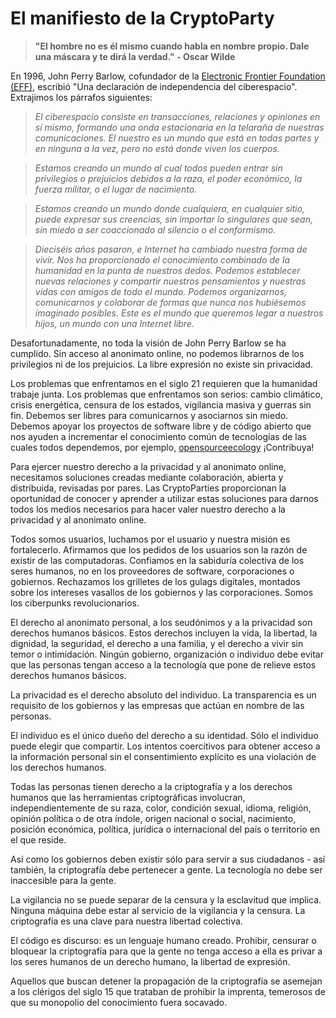 El manifiesto de la CryptoParty
===============================

> **"El hombre no es él mismo cuando habla en nombre propio. Dale una máscara y te dirá la verdad." - Oscar Wilde**

En 1996, John Perry Barlow, cofundador de la [Electronic Frontier Foundation (EFF)](https://www.eff.org/), escribió "Una declaración de independencia del ciberespacio". Extrajimos los párrafos siguientes:

> *El ciberespacio consiste en transacciones, relaciones y opiniones en sí mismo, formando una onda estacionaria en la telaraña de nuestras comunicaciones. El nuestro es un mundo que está en todas partes y en ninguna a la vez, pero no está donde viven los cuerpos.*

> *Estamos creando un mundo al cual todos pueden entrar sin privilegios o prejuicios debidos a la raza, el poder económico, la fuerza militar, o el lugar de nacimiento.*

> *Estamos creando un mundo donde cualquiera, en cualquier sitio, puede expresar sus creencias, sin importar lo singulares que sean, sin miedo a ser coaccionado al silencio o el conformismo.*

> *Dieciséis años pasaron, e Internet ha cambiado nuestra forma de vivir. Nos ha proporcionado el conocimiento combinado de la humanidad en la punta de nuestros dedos. Podemos establecer nuevas relaciones y compartir nuestros pensamientos y nuestras vidas con amigos de todo el mundo. Podemos organizarnos, comunicarnos y colaborar de formas que nunca nos hubiésemos imaginado posibles. Este es el mundo que queremos legar a nuestros hijos, un mundo con una Internet libre.*

Desafortunadamente, no toda la visión de John Perry Barlow se ha cumplido. Sin acceso al anonimato online, no podemos librarnos de los privilegios ni de los prejuicios. La libre expresión no existe sin privacidad.

Los problemas que enfrentamos en el siglo 21 requieren que la humanidad trabaje junta. Los problemas que enfrentamos son serios: cambio climático, crisis energética, censura de los estados, vigilancia masiva y guerras sin fin. Debemos ser libres para comunicarnos y asociarnos sin miedo. Debemos apoyar los proyectos de software libre y de código abierto que nos ayuden a incrementar el conocimiento común de tecnologías de las cuales todos dependemos, por ejemplo, [opensourceecology](http://opensourceecology.org/wiki) ¡Contribuya!

Para ejercer nuestro derecho a la privacidad y al anonimato online, necesitamos soluciones creadas mediante colaboración, abierta y distribuida, revisadas por pares. Las CryptoParties proporcionan la oportunidad de conocer y aprender a utilizar estas soluciones para darnos todos los medios necesarios para hacer valer nuestro derecho a la privacidad y al anonimato online.

Todos somos usuarios, luchamos por el usuario y nuestra misión es fortalecerlo. Afirmamos que los pedidos de los usuarios son la razón de existir de las computadoras. Confiamos en la sabiduría colectiva de los seres humanos, no en los proveedores de software, corporaciones o gobiernos. Rechazamos los grilletes de los gulags digitales, montados sobre los intereses vasallos de los gobiernos y las corporaciones. Somos los ciberpunks revolucionarios.

El derecho al anonimato personal, a los seudónimos y a la privacidad son derechos humanos básicos. Estos derechos incluyen la vida, la libertad, la dignidad, la seguridad, el derecho a una familia, y el derecho a vivir sin temor o intimidación. Ningún gobierno, organización o individuo debe evitar que las personas tengan acceso a la tecnología que pone de relieve estos derechos humanos básicos.

La privacidad es el derecho absoluto del individuo. La transparencia es un requisito de los gobiernos y las empresas que actúan en nombre de las personas. 

El individuo es el único dueño del derecho a su identidad. Sólo el individuo puede elegir que compartir. Los intentos coercitivos para obtener acceso a la información personal sin el consentimiento explícito es una violación de los derechos humanos.

Todas las personas tienen derecho a la criptografía y a los derechos humanos que las herramientas criptográficas involucran, independientemente de su raza, color, condición sexual, idioma, religión, opinión política o de otra índole, origen nacional o social, nacimiento, posición económica, política, jurídica o internacional del país o territorio en el que reside.

Así como los gobiernos deben existir sólo para servir a sus ciudadanos - así también, la criptografía debe pertenecer a gente. La tecnología no debe ser inaccesible para la gente. 

La vigilancia no se puede separar de la censura y la esclavitud que implica. Ninguna máquina debe estar al servicio de la vigilancia y la censura. La criptografía es una clave para nuestra libertad colectiva.

El código es discurso: es un lenguaje humano creado. Prohibir, censurar o bloquear la criptografía para que la gente no tenga acceso a ella es privar a los seres humanos de un derecho humano, la libertad de expresión.

Aquellos que buscan detener la propagación de la criptografía se asemejan a los clérigos del siglo 15 que trataban de prohibir la imprenta, temerosos de que su monopolio del conocimiento fuera socavado.
